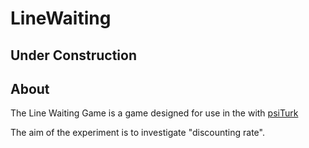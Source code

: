 # LineWaiting

## Under Construction

## About
The Line Waiting Game is a game designed for use in the with [psiTurk](http:psiturk.org)

The aim of the experiment is to investigate "discounting rate".

## 
